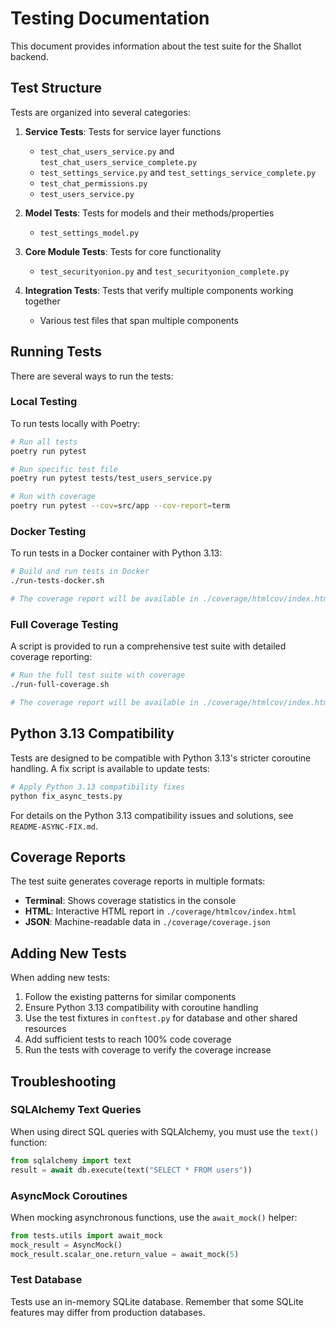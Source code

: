 # Testing Documentation

This document provides information about the test suite for the Shallot backend.

## Test Structure

Tests are organized into several categories:

1. **Service Tests**: Tests for service layer functions
   - `test_chat_users_service.py` and `test_chat_users_service_complete.py`
   - `test_settings_service.py` and `test_settings_service_complete.py` 
   - `test_chat_permissions.py`
   - `test_users_service.py`

2. **Model Tests**: Tests for models and their methods/properties
   - `test_settings_model.py`

3. **Core Module Tests**: Tests for core functionality
   - `test_securityonion.py` and `test_securityonion_complete.py`

4. **Integration Tests**: Tests that verify multiple components working together
   - Various test files that span multiple components

## Running Tests

There are several ways to run the tests:

### Local Testing

To run tests locally with Poetry:

```bash
# Run all tests
poetry run pytest

# Run specific test file
poetry run pytest tests/test_users_service.py

# Run with coverage
poetry run pytest --cov=src/app --cov-report=term
```

### Docker Testing

To run tests in a Docker container with Python 3.13:

```bash
# Build and run tests in Docker
./run-tests-docker.sh

# The coverage report will be available in ./coverage/htmlcov/index.html
```

### Full Coverage Testing

A script is provided to run a comprehensive test suite with detailed coverage reporting:

```bash
# Run the full test suite with coverage
./run-full-coverage.sh

# The coverage report will be available in ./coverage/htmlcov/index.html
```

## Python 3.13 Compatibility

Tests are designed to be compatible with Python 3.13's stricter coroutine handling. A fix script is available to update tests:

```bash
# Apply Python 3.13 compatibility fixes
python fix_async_tests.py
```

For details on the Python 3.13 compatibility issues and solutions, see `README-ASYNC-FIX.md`.

## Coverage Reports

The test suite generates coverage reports in multiple formats:

- **Terminal**: Shows coverage statistics in the console
- **HTML**: Interactive HTML report in `./coverage/htmlcov/index.html`
- **JSON**: Machine-readable data in `./coverage/coverage.json`

## Adding New Tests

When adding new tests:

1. Follow the existing patterns for similar components
2. Ensure Python 3.13 compatibility with coroutine handling
3. Use the test fixtures in `conftest.py` for database and other shared resources
4. Add sufficient tests to reach 100% code coverage
5. Run the tests with coverage to verify the coverage increase

## Troubleshooting

### SQLAlchemy Text Queries

When using direct SQL queries with SQLAlchemy, you must use the `text()` function:

```python
from sqlalchemy import text
result = await db.execute(text("SELECT * FROM users"))
```

### AsyncMock Coroutines

When mocking asynchronous functions, use the `await_mock()` helper:

```python
from tests.utils import await_mock
mock_result = AsyncMock()
mock_result.scalar_one.return_value = await_mock(5)
```

### Test Database

Tests use an in-memory SQLite database. Remember that some SQLite features may differ from production databases.